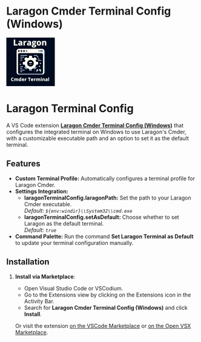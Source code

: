 # Laragon Cmder Terminal Config (Windows)

![Laragon Cmder Terminal Config (Windows)](./icon.webp)

# Laragon Terminal Config

A VS Code extension **[Laragon Cmder Terminal Config (Windows)](https://marketplace.visualstudio.com/items?itemName=azmolla.laragon-terminal-config)** that configures the integrated terminal on Windows to use Laragon's Cmder, with a customizable executable path and an option to set it as the default terminal.

## Features

- **Custom Terminal Profile:** Automatically configures a terminal profile for Laragon Cmder.
- **Settings Integration:**  
  - **laragonTerminalConfig.laragonPath:** Set the path to your Laragon Cmder executable.  
    _Default: `${env:windir}\\System32\\cmd.exe`_
  - **laragonTerminalConfig.setAsDefault:** Choose whether to set Laragon as the default terminal.  
    _Default: `true`_
- **Command Palette:** Run the command **Set Laragon Terminal as Default** to update your terminal configuration manually.

## Installation

1. **Install via Marketplace**:
   - Open Visual Studio Code or VSCodium.
   - Go to the Extensions view by clicking on the Extensions icon in the Activity Bar.
   - Search for **Laragon Cmder Terminal Config (Windows)** and click **Install**.

   Or visit the extension [on the VSCode Marketplace](https://marketplace.visualstudio.com/items?itemName=azmolla.laragon-terminal-config) or [on the Open VSX Marketplace](https://open-vsx.org/extension/azmolla/laragon-terminal-config).